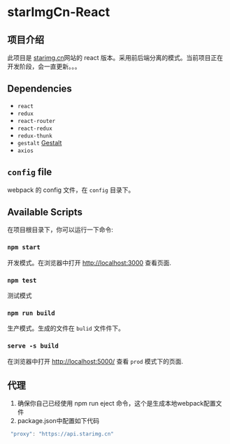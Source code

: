 # starImgCn-React

## 项目介绍

此项目是 [starimg.cn](https://starimg.cm)网站的 react 版本。采用前后端分离的模式。当前项目正在开发阶段，会一直更新。。。

## Dependencies

- `react`
- `redux`
- `react-router`
- `react-redux`
- `redux-thunk`
- `gestalt` [Gestalt](https://github.com/pinterest/gestalt)
- `axios`

## `config` file

webpack 的 config 文件，在 `config` 目录下。

## Available Scripts

在项目根目录下，你可以运行一下命令:

### `npm start`

开发模式。在浏览器中打开 [http://localhost:3000](http://localhost:3000) 查看页面.

### `npm test`

测试模式

### `npm run build`

生产模式。生成的文件在 `bulid` 文件件下。

### `serve -s build`

在浏览器中打开 [http://localhost:5000/](http://localhost:5000/) 查看 `prod` 模式下的页面.

## 代理

1. 确保你自己已经使用 npm run eject 命令，这个是生成本地webpack配置文件
2. package.json中配置如下代码

```js
 "proxy": "https://api.starimg.cn"
```